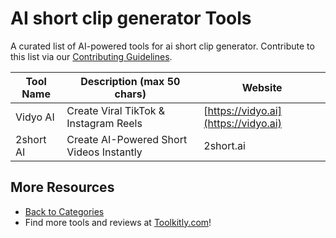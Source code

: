 # AI short clip generator Tools

A curated list of AI-powered tools for ai short clip generator. Contribute to this list via our [Contributing Guidelines](https://github.com/ToolkitlyAI/awesome-ai-tools/blob/master/CONTRIBUTING.md).

| Tool Name | Description (max 50 chars) | Website |
|-----------|----------------------------|---------|
| Vidyo AI | Create Viral TikTok & Instagram Reels | [https://vidyo.ai](https://vidyo.ai) |
| 2short AI | Create AI-Powered Short Videos Instantly | 2short.ai | [https://2short.ai/](https://2short.ai/) |

## More Resources
- [Back to Categories](https://github.com/ToolkitlyAI/awesome-ai-tools/blob/master/README.md)
- Find more tools and reviews at [Toolkitly.com](https://toolkitly.com)!
